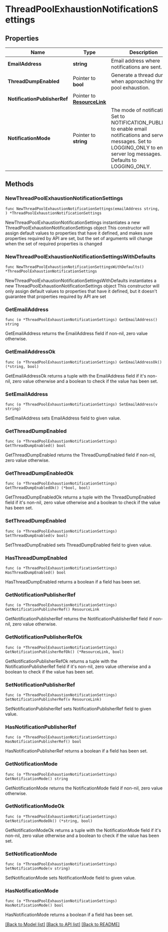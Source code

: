 # ThreadPoolExhaustionNotificationSettings

## Properties

Name | Type | Description | Notes
------------ | ------------- | ------------- | -------------
**EmailAddress** | **string** | Email address where notifications are sent. | 
**ThreadDumpEnabled** | Pointer to **bool** | Generate a thread dump when approaching thread pool exhaustion. | [optional] 
**NotificationPublisherRef** | Pointer to [**ResourceLink**](ResourceLink.md) |  | [optional] 
**NotificationMode** | Pointer to **string** | The mode of notification. Set to NOTIFICATION_PUBLISHER to enable email notifications and server log messages. Set to LOGGING_ONLY to enable server log messages. Defaults to LOGGING_ONLY. | [optional] 

## Methods

### NewThreadPoolExhaustionNotificationSettings

`func NewThreadPoolExhaustionNotificationSettings(emailAddress string, ) *ThreadPoolExhaustionNotificationSettings`

NewThreadPoolExhaustionNotificationSettings instantiates a new ThreadPoolExhaustionNotificationSettings object
This constructor will assign default values to properties that have it defined,
and makes sure properties required by API are set, but the set of arguments
will change when the set of required properties is changed

### NewThreadPoolExhaustionNotificationSettingsWithDefaults

`func NewThreadPoolExhaustionNotificationSettingsWithDefaults() *ThreadPoolExhaustionNotificationSettings`

NewThreadPoolExhaustionNotificationSettingsWithDefaults instantiates a new ThreadPoolExhaustionNotificationSettings object
This constructor will only assign default values to properties that have it defined,
but it doesn't guarantee that properties required by API are set

### GetEmailAddress

`func (o *ThreadPoolExhaustionNotificationSettings) GetEmailAddress() string`

GetEmailAddress returns the EmailAddress field if non-nil, zero value otherwise.

### GetEmailAddressOk

`func (o *ThreadPoolExhaustionNotificationSettings) GetEmailAddressOk() (*string, bool)`

GetEmailAddressOk returns a tuple with the EmailAddress field if it's non-nil, zero value otherwise
and a boolean to check if the value has been set.

### SetEmailAddress

`func (o *ThreadPoolExhaustionNotificationSettings) SetEmailAddress(v string)`

SetEmailAddress sets EmailAddress field to given value.


### GetThreadDumpEnabled

`func (o *ThreadPoolExhaustionNotificationSettings) GetThreadDumpEnabled() bool`

GetThreadDumpEnabled returns the ThreadDumpEnabled field if non-nil, zero value otherwise.

### GetThreadDumpEnabledOk

`func (o *ThreadPoolExhaustionNotificationSettings) GetThreadDumpEnabledOk() (*bool, bool)`

GetThreadDumpEnabledOk returns a tuple with the ThreadDumpEnabled field if it's non-nil, zero value otherwise
and a boolean to check if the value has been set.

### SetThreadDumpEnabled

`func (o *ThreadPoolExhaustionNotificationSettings) SetThreadDumpEnabled(v bool)`

SetThreadDumpEnabled sets ThreadDumpEnabled field to given value.

### HasThreadDumpEnabled

`func (o *ThreadPoolExhaustionNotificationSettings) HasThreadDumpEnabled() bool`

HasThreadDumpEnabled returns a boolean if a field has been set.

### GetNotificationPublisherRef

`func (o *ThreadPoolExhaustionNotificationSettings) GetNotificationPublisherRef() ResourceLink`

GetNotificationPublisherRef returns the NotificationPublisherRef field if non-nil, zero value otherwise.

### GetNotificationPublisherRefOk

`func (o *ThreadPoolExhaustionNotificationSettings) GetNotificationPublisherRefOk() (*ResourceLink, bool)`

GetNotificationPublisherRefOk returns a tuple with the NotificationPublisherRef field if it's non-nil, zero value otherwise
and a boolean to check if the value has been set.

### SetNotificationPublisherRef

`func (o *ThreadPoolExhaustionNotificationSettings) SetNotificationPublisherRef(v ResourceLink)`

SetNotificationPublisherRef sets NotificationPublisherRef field to given value.

### HasNotificationPublisherRef

`func (o *ThreadPoolExhaustionNotificationSettings) HasNotificationPublisherRef() bool`

HasNotificationPublisherRef returns a boolean if a field has been set.

### GetNotificationMode

`func (o *ThreadPoolExhaustionNotificationSettings) GetNotificationMode() string`

GetNotificationMode returns the NotificationMode field if non-nil, zero value otherwise.

### GetNotificationModeOk

`func (o *ThreadPoolExhaustionNotificationSettings) GetNotificationModeOk() (*string, bool)`

GetNotificationModeOk returns a tuple with the NotificationMode field if it's non-nil, zero value otherwise
and a boolean to check if the value has been set.

### SetNotificationMode

`func (o *ThreadPoolExhaustionNotificationSettings) SetNotificationMode(v string)`

SetNotificationMode sets NotificationMode field to given value.

### HasNotificationMode

`func (o *ThreadPoolExhaustionNotificationSettings) HasNotificationMode() bool`

HasNotificationMode returns a boolean if a field has been set.


[[Back to Model list]](../README.md#documentation-for-models) [[Back to API list]](../README.md#documentation-for-api-endpoints) [[Back to README]](../README.md)


